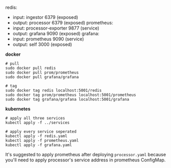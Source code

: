 redis:
- input:  ingestor 6379 (exposed)
- output: processor 6379 (exposed)
prometheus:
- input:  processor-exporter 9877 (service)
- output: grafana            9090 (exposed)
grafana:
- input:  prometheus 9090 (service)
- output: self       3000 (exposed)

**docker**

```
# pull
sudo docker pull redis
sudo docker pull prom/prometheus
sudo docker pull grafana/grafana

# tag
sudo docker tag redis localhost:5001/redis
sudo docker tag prom/prometheus localhost:5001/prometheus
sudo docker tag grafana/grafana localhost:5001/grafana
```

**kubernetes**

```
# apply all three services
kubectl apply -f ../services

# apply every service seperated
kubectl apply -f redis.yaml
kubectl apply -f prometheus.yaml
kubectl apply -f grafana.yaml
```

It's suggested to apply prometheus after deploying `processor.yaml` because you'll need to apply processor's service address in prometheus ConfigMap.
